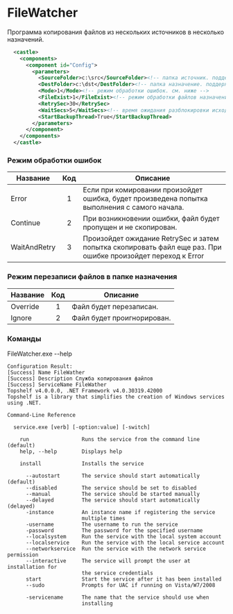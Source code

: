 # FileWatcher
Программа копирования файлов из нескольких источников в несколько назначений.

```xml
  <castle>
    <components>
      <component id="Config">
        <parameters>
          <SourceFolder>c:\src</SourceFolder><!-- папка источник. поддержка нескольких папков c:\src;c:\src2 -->
          <DestFolder>c:\dst</DestFolder><!-- папка назначение. поддержка нескольких папков c:\dst;c:\dst2 -->
          <Mode>1</Mode><!-- режим обработки ошибок. см. ниже -->
          <FileExist>1</FileExist><!-- режим обработки файлов назначения. см. ниже -->
          <RetrySec>30</RetrySec>
          <WaitSecs>5</WaitSecs><!-- время ожидания разблокировки исходного файла -->
          <StartBackupThread>True</StartBackupThread>
        </parameters>
      </component>
    </components>
  </castle>
```

### Режим обработки ошибок
| Название      | Код           | Описание                                                                                  |
| ------------- |:-------------:| ----------------------------------------------------------------------------------------- |
| Error         | 1             | Если при комировании произойдет ошибка, будет произведена попытка выполнения с самого начала. |
| Continue      | 2             | При возникновении ошибки, файл будет пропущен и не скопирован.                            |
| WaitAndRetry  | 3             | Произойдет ожидание RetrySec и затем попытка скопировать файл еще раз. При ошибке произойдет переход к Error |

### Режим перезаписи файлов в папке назначения
| Название      | Код           | Описание                   |
| ------------- |:-------------:| -------------------------- |
| Override      | 1             | Файл будет перезаписан.    |
| Ignore        | 2             | Файл будет проигнорирован. |


### Команды
FileWatcher.exe --help

```
Configuration Result:
[Success] Name FileWather
[Success] Description Служба копирования файлов
[Success] ServiceName FileWather
Topshelf v4.0.0.0, .NET Framework v4.0.30319.42000
Topshelf is a library that simplifies the creation of Windows services using .NET.

Command-Line Reference

  service.exe [verb] [-option:value] [-switch]

    run                 Runs the service from the command line (default)
    help, --help        Displays help

    install             Installs the service

      --autostart       The service should start automatically (default)
      --disabled        The service should be set to disabled
      --manual          The service should be started manually
      --delayed         The service should start automatically (delayed)
      -instance         An instance name if registering the service
                        multiple times
      -username         The username to run the service
      -password         The password for the specified username
      --localsystem     Run the service with the local system account
      --localservice    Run the service with the local service account
      --networkservice  Run the service with the network service permission
      --interactive     The service will prompt the user at installation for
                        the service credentials
      start             Start the service after it has been installed
      --sudo            Prompts for UAC if running on Vista/W7/2008

      -servicename      The name that the service should use when
                        installing
```
